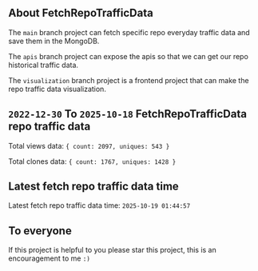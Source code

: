 ## About FetchRepoTrafficData

The `main` branch project can fetch specific repo everyday traffic data and save them in the MongoDB.

The `apis` branch project can expose the apis so that we can get our repo historical traffic data.

The `visualization` branch project is a frontend project that can make the repo traffic data visualization.

## `2022-12-30` To `2025-10-18` FetchRepoTrafficData repo traffic data

Total views data: `{ count: 2097, uniques: 543 }`

Total clones data: `{ count: 1767, uniques: 1428 }`

## Latest fetch repo traffic data time

Latest fetch repo traffic data time: `2025-10-19 01:44:57`

## To everyone

If this project is helpful to you please star this project, this is an encouragement to me `:)`



